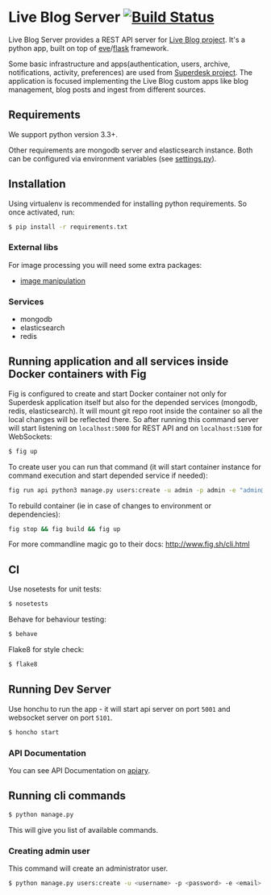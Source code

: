 # Live Blog Server [![Build Status](https://travis-ci.org/superdesk/liveblog-server.png?branch=master)](https://travis-ci.org/superdesk/liveblog-server)

Live Blog Server provides a REST API server for [Live Blog project](https://wiki.sourcefabric.org/display/LB/Live+Blog).
It's a python app, built on top of [eve](http://python-eve.org/)/[flask](http://flask.pocoo.org/) framework.

Some basic infrastructure and apps(authentication, users, archive, notifications, activity, preferences) are used from [Superdesk project](https://wiki.sourcefabric.org/display/NR/Superdesk+Home).
The application is focused implementing the Live Blog custom apps like blog management, blog posts and ingest from different sources.

## Requirements

We support python version 3.3+.

Other requirements are mongodb server and elasticsearch instance.
Both can be configured via environment variables (see [settings.py](./settings.py)).

## Installation

Using virtualenv is recommended for installing python requirements. So once activated, run:

```sh
$ pip install -r requirements.txt
```

### External libs

For image processing you will need some extra packages:

- [image manipulation](http://pillow.readthedocs.org/en/latest/installation.html#external-libraries)

### Services

- mongodb
- elasticsearch
- redis

## Running application and all services inside Docker containers with Fig

Fig is configured to create and start Docker container not only for Superdesk application itself but also for the depended services (mongodb, redis, elasticsearch).
It will mount git repo root inside the container so all the local changes will be reflected there.
So after running this command server will start listening on `localhost:5000` for REST API and on `localhost:5100` for WebSockets:

```sh
$ fig up
```

To create user you can run that command (it will start container instance for command execution and start depended service if needed):

```sh
fig run api python3 manage.py users:create -u admin -p admin -e "admin@example.com" --admin=true
```

To rebuild container (ie in case of changes to environment or dependencies):

```sh
fig stop && fig build && fig up
```

For more commandline magic go to their docs: http://www.fig.sh/cli.html

## CI

Use nosetests for unit tests:

```sh
$ nosetests
```

Behave for behaviour testing:

```sh
$ behave
```

Flake8 for style check:

```sh
$ flake8
```

## Running Dev Server

Use honchu to run the app - it will start api server on port `5001` and websocket server on port `5101`.

```sh
$ honcho start
```

### API Documentation

You can see API Documentation on [apiary](http://docs.liveblog.apiary.io/).

## Running cli commands

```sh
$ python manage.py
```

This will give you list of available commands.

### Creating admin user

This command will create an administrator user.

```sh
$ python manage.py users:create -u <username> -p <password> -e <email>
```
